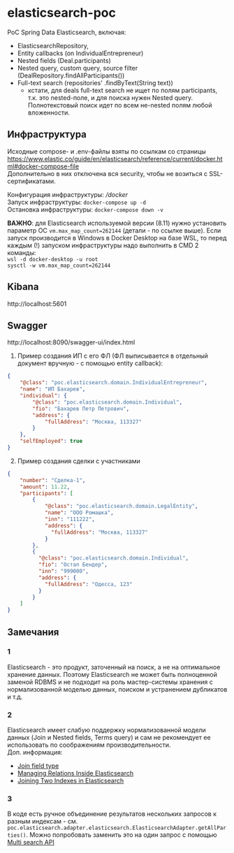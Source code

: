 # elasticsearch-poc
PoC Spring Data Elasticsearch, включая:
- ElasticsearchRepository,
- Entity callbacks (on IndividualEntrepreneur)
- Nested fields (Deal.participants)
- Nested query, custom query, source filter (DealRepository.findAllParticipants())
- Full-text search (repositories' .findByText(String text))
  - кстати, для deals full-text search не ищет по полям participants, т.к. это nested-поле,
и для поиска нужен Nested query. Полнотекстовый поиск идет по всем не-nested полям любой
вложенности.

## Инфраструктура
Исходные compose- и .env-файлы взяты по ссылкам со страницы https://www.elastic.co/guide/en/elasticsearch/reference/current/docker.html#docker-compose-file <br/>
Дополнительно в них отключена вся security, чтобы не возиться с SSL-сертификатами.

Конфигурация инфраструктуры: _/docker <br>_
Запуск инфраструктуры: `docker-compose up -d` <br>
Остановка инфраструктуры: `docker-compose down -v` <br>

**ВАЖНО**: для Elasticsearch используемой версии (8.11) нужно установить параметр ОС `vm.max_map_count=262144` (детали - по ссылке выше).
Если запуск производится в Windows в Docker Desktop на базе WSL, то перед каждым (!) запуском
инфраструктуры надо выполнить в CMD 2 команды: <br>
`wsl -d docker-desktop -u root` <br>
`sysctl -w vm.max_map_count=262144` <br>

## Kibana
http://localhost:5601

## Swagger
http://localhost:8090/swagger-ui/index.html

1. Пример создания ИП с его ФЛ (ФЛ выписывается в отдельный документ вручную - с помощью entity callback):
```json
{
    "@class": "poc.elasticsearch.domain.IndividualEntrepreneur",
    "name": "ИП Бахарев",
    "individual": {
        "@class": "poc.elasticsearch.domain.Individual",
        "fio": "Бахарев Петр Петрович",
        "address": {
            "fullAddress": "Москва, 113327"
        }
    },
    "selfEmployed": true
}
```

2. Пример создания сделки с участниками
```json
{
    "number": "Сделка-1",
    "amount": 11.22,
    "participants": [
        {
            "@class": "poc.elasticsearch.domain.LegalEntity",
            "name": "ООО Ромашка",
            "inn": "111222",
            "address": {
              "fullAddress": "Москва, 113327"
            }
        },
        {
          "@class": "poc.elasticsearch.domain.Individual",
          "fio": "Остап Бендер",
          "inn": "999000",
          "address": {
            "fullAddress": "Одесса, 123"
          }
        }
    ]
}
```

## Замечания
### 1
Elasticsearch - это продукт, заточенный на поиск, а не на оптимальное хранение данных.
Поэтому Elasticsearch не может быть полноценной заменой RDBMS и не подходит на
роль мастер-системы хранения с нормализованной моделью данных, поиском и устранением дубликатов и т.д.
### 2
Elasticsearch имеет слабую поддержку нормализованной модели данных
(Join и Nested fields, Terms query) и сам не рекомендует ее использовать по соображениям производительности. <br/>
Доп. информация:
- [Join field type](https://www.elastic.co/guide/en/elasticsearch/reference/current/parent-join.html)
- [Managing Relations Inside Elasticsearch](https://www.elastic.co/blog/managing-relations-inside-elasticsearch)
- [Joining Two Indexes in Elasticsearch](https://opster.com/guides/elasticsearch/search-apis/elasticsearch-join-two-indexes/)

### 3
В коде есть ручное объединение результатов нескольких запросов к разным индексам - см.
`poc.elasticsearch.adapter.elasticsearch.ElasticsearchAdapter.getAllParties()`.
Можно попробовать заменить это на один запрос с помощью [Multi search API](https://www.elastic.co/guide/en/elasticsearch/reference/current/search-multi-search.html)